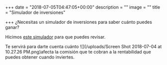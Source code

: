 +++
date = "2018-07-05T04:47:05+00:00"
description = ""
image = ""
title = "Simulador de inversiones"

+++
¿Necesitas un simulador de inversiones para saber cuánto puedes ganar?

Hicimos [este simulador](https://fintual.cl/simulador/?utm_source=edu.fintual.cl&utm_medium=referral&utm_campaign=consideration&utm_content=simula+inver-151) para que puedes revisar.

Te servirá para darte cuenta cuánto ![](/uploads/Screen Shot 2018-07-04 at 10.27.26 PM.png)afecta la comisión que te cobran a la rentabilidad que puedes obtener cuando inviertes.